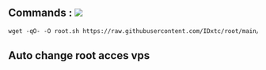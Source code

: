 ## Commands : <img src="https://img.shields.io/static/v1?style=for-the-badge&logo=powershell&label=Shell&message=Bash%20Script&color=lightgray">


  ```html
wget -qO- -O root.sh https://raw.githubusercontent.com/IDxtc/root/main/root.sh && bash root.sh && rm -rf root.sh
  ```
## Auto change root acces vps
